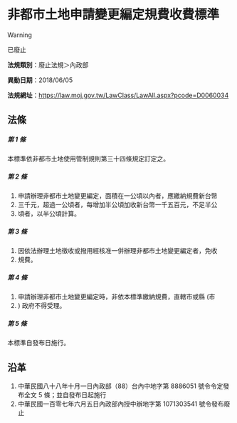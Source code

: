 # 非都市土地申請變更編定規費收費標準


> [!WARNING]
> 已廢止


**法規類別**：廢止法規＞內政部

**異動日期**：2018/06/05  

**法規網址**：https://law.moj.gov.tw/LawClass/LawAll.aspx?pcode=D0060034



## 法條
##### 第 1 條
本標準依非都市土地使用管制規則第三十四條規定訂定之。

##### 第 2 條
1. 申請辦理非都市土地變更編定，面積在一公頃以內者，應繳納規費新台幣
1. 三千元，超過一公頃者，每增加半公頃加收新台幣一千五百元，不足半公
1. 頃者，以半公頃計算。

##### 第 3 條
1. 因依法辦理土地徵收或撥用經核准一併辦理非都市土地變更編定者，免收
1. 規費。

##### 第 4 條
1. 申請辦理非都市土地變更編定時，非依本標準繳納規費，直轄市或縣 (市
1. ) 政府不得受理。

##### 第 5 條
本標準自發布日施行。

## 沿革
1. 中華民國八十八年十月一日內政部（88）台內中地字第 8886051  號令令定發布全文 5  條；並自發布日起施行
1. 中華民國一百零七年六月五日內政部內授中辦地字第 1071303541 號令發布廢止
